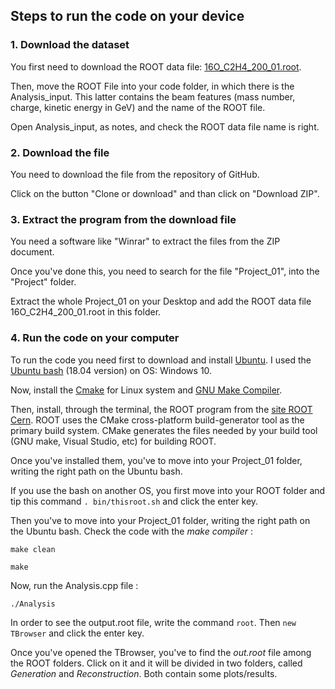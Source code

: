 **Steps to run the code on your device**
--------------------------------------
### 1. Download the dataset
You first need to download the ROOT data file: [16O_C2H4_200_01.root](https://drive.google.com/drive/u/0/folders/1dijKbeFi0lwjsOWrZnbe0rr8ZFKwqm6Y).

Then, move the ROOT File into your code folder, in which there is the Analysis_input. This latter contains the beam features (mass number, charge, kinetic energy in GeV) and 
the name of the ROOT file. 

Open Analysis_input, as notes, and check the ROOT data file name is right.

### 2. Download the file
You need to download the file from the repository of GitHub.

Click on the button "Clone or download" and than click on "Download ZIP".

### 3. Extract the program from the download file
You need a software like "Winrar" to extract the files from the ZIP document.

Once you've done this, you need to search for the file "Project_01", into the "Project" folder.

Extract the whole Project_01 on your Desktop and add the ROOT data file 16O_C2H4_200_01.root in this folder.

### 4. Run the code on your computer
To run the code you need first to download and install [Ubuntu](https://phoenixnap.com/kb/how-to-install-ubuntu-18-04). I used the [Ubuntu bash](https://altis.com.au/installing-ubuntu-bash-for-windows-10/) (18.04 version) on OS: Windows 10.

Now, install the [Cmake](https://cmake.org/install/) for Linux system and [GNU Make Compiler](https://www.howtoinstall.me/ubuntu/18-04/make/).

Then, install, through the terminal, the ROOT program from the [site ROOT Cern](https://root.cern/). ROOT uses the CMake cross-platform build-generator tool as the primary build system.
CMake generates the files needed by your build tool (GNU make, Visual Studio, etc) for building ROOT.

Once you've installed them, you've to move into your Project_01 folder, writing the right path on the Ubuntu bash.

If you use the bash on another OS, you first move into your ROOT folder and tip this command `. bin/thisroot.sh` and click the enter key.

Then you've to move into your Project_01 folder, writing the right path on the Ubuntu bash. Check the code with the *make compiler* : 

`make clean` 

`make`

Now, run the Analysis.cpp file : 

`./Analysis`
                                                                                                                                     
In order to see the output.root file, write the command `root`. Then `new TBrowser` and click the enter key. 

Once you've opened the TBrowser, you've to find the *out.root* file among the ROOT folders. Click on it and it will be divided in two folders, called *Generation* and *Reconstruction*.
Both contain some plots/results.






